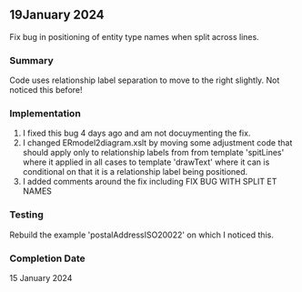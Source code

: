 
## 19January 2024
Fix bug in positioning of entity type names when split across lines.
### Summary
Code uses relationship label separation to move to the right slightly. Not noticed this before!
### Implementation
1. I fixed this bug 4 days ago and am not docuymenting the fix.
2. I changed ERmodel2diagram.xslt by moving some adjustment code that should apply only to relationship labels from
from template 'spitLines' where it applied in all cases to template 'drawText' where it can is conditional on that it is a relationship label being positioned.
3. I added  comments around the fix including  FIX BUG WITH SPLIT ET NAMES 
### Testing
Rebuild the example 'postalAddressISO20022' on which I noticed this.
### Completion Date 
15 January 2024
